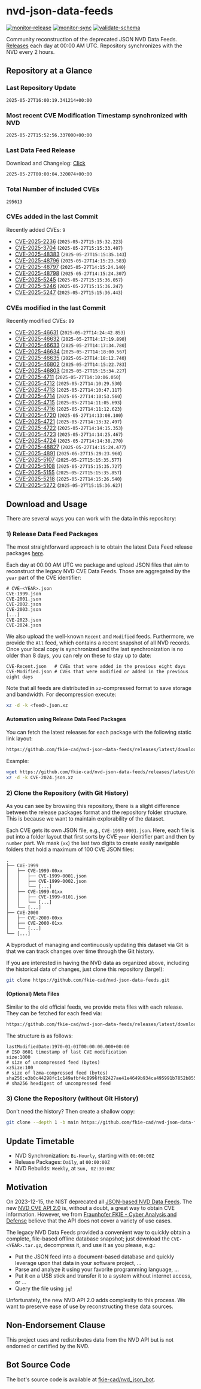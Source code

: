 # nvd-json-data-feeds

[![monitor-release](https://github.com/fkie-cad/nvd-json-data-feeds/actions/workflows/monitor_release.yml/badge.svg)](https://github.com/fkie-cad/nvd-json-data-feeds/actions/workflows/monitor_release.yml)
[![monitor-sync](https://github.com/fkie-cad/nvd-json-data-feeds/actions/workflows/monitor_sync.yml/badge.svg)](https://github.com/fkie-cad/nvd-json-data-feeds/actions/workflows/monitor_sync.yml)
[![validate-schema](https://github.com/fkie-cad/nvd-json-data-feeds/actions/workflows/validate_schema.yml/badge.svg)](https://github.com/fkie-cad/nvd-json-data-feeds/actions/workflows/validate_schema.yml)

Community reconstruction of the deprecated JSON NVD Data Feeds.
[Releases](https://github.com/fkie-cad/nvd-json-data-feeds/releases/latest) each day at 00:00 AM UTC.
Repository synchronizes with the NVD every 2 hours.

## Repository at a Glance

### Last Repository Update

```plain
2025-05-27T16:00:19.341214+00:00
```

### Most recent CVE Modification Timestamp synchronized with NVD

```plain
2025-05-27T15:52:56.337000+00:00
```

### Last Data Feed Release

Download and Changelog: [Click](https://github.com/fkie-cad/nvd-json-data-feeds/releases/latest)

```plain
2025-05-27T00:00:04.320074+00:00
```

### Total Number of included CVEs

```plain
295613
```

### CVEs added in the last Commit

Recently added CVEs: `9`

- [CVE-2025-2236](CVE-2025/CVE-2025-22xx/CVE-2025-2236.json) (`2025-05-27T15:15:32.223`)
- [CVE-2025-3704](CVE-2025/CVE-2025-37xx/CVE-2025-3704.json) (`2025-05-27T15:15:33.407`)
- [CVE-2025-48383](CVE-2025/CVE-2025-483xx/CVE-2025-48383.json) (`2025-05-27T15:15:35.143`)
- [CVE-2025-48796](CVE-2025/CVE-2025-487xx/CVE-2025-48796.json) (`2025-05-27T14:15:23.583`)
- [CVE-2025-48797](CVE-2025/CVE-2025-487xx/CVE-2025-48797.json) (`2025-05-27T14:15:24.140`)
- [CVE-2025-48798](CVE-2025/CVE-2025-487xx/CVE-2025-48798.json) (`2025-05-27T14:15:24.307`)
- [CVE-2025-5245](CVE-2025/CVE-2025-52xx/CVE-2025-5245.json) (`2025-05-27T15:15:36.057`)
- [CVE-2025-5246](CVE-2025/CVE-2025-52xx/CVE-2025-5246.json) (`2025-05-27T15:15:36.247`)
- [CVE-2025-5247](CVE-2025/CVE-2025-52xx/CVE-2025-5247.json) (`2025-05-27T15:15:36.443`)


### CVEs modified in the last Commit

Recently modified CVEs: `89`

- [CVE-2025-46631](CVE-2025/CVE-2025-466xx/CVE-2025-46631.json) (`2025-05-27T14:24:42.853`)
- [CVE-2025-46632](CVE-2025/CVE-2025-466xx/CVE-2025-46632.json) (`2025-05-27T14:17:19.890`)
- [CVE-2025-46633](CVE-2025/CVE-2025-466xx/CVE-2025-46633.json) (`2025-05-27T14:17:34.780`)
- [CVE-2025-46634](CVE-2025/CVE-2025-466xx/CVE-2025-46634.json) (`2025-05-27T14:18:00.567`)
- [CVE-2025-46635](CVE-2025/CVE-2025-466xx/CVE-2025-46635.json) (`2025-05-27T14:18:12.740`)
- [CVE-2025-46802](CVE-2025/CVE-2025-468xx/CVE-2025-46802.json) (`2025-05-27T14:15:22.783`)
- [CVE-2025-46803](CVE-2025/CVE-2025-468xx/CVE-2025-46803.json) (`2025-05-27T15:15:34.227`)
- [CVE-2025-4711](CVE-2025/CVE-2025-47xx/CVE-2025-4711.json) (`2025-05-27T14:10:06.050`)
- [CVE-2025-4712](CVE-2025/CVE-2025-47xx/CVE-2025-4712.json) (`2025-05-27T14:10:29.530`)
- [CVE-2025-4713](CVE-2025/CVE-2025-47xx/CVE-2025-4713.json) (`2025-05-27T14:10:47.117`)
- [CVE-2025-4714](CVE-2025/CVE-2025-47xx/CVE-2025-4714.json) (`2025-05-27T14:10:53.560`)
- [CVE-2025-4715](CVE-2025/CVE-2025-47xx/CVE-2025-4715.json) (`2025-05-27T14:11:05.693`)
- [CVE-2025-4716](CVE-2025/CVE-2025-47xx/CVE-2025-4716.json) (`2025-05-27T14:11:12.623`)
- [CVE-2025-4720](CVE-2025/CVE-2025-47xx/CVE-2025-4720.json) (`2025-05-27T14:13:08.100`)
- [CVE-2025-4721](CVE-2025/CVE-2025-47xx/CVE-2025-4721.json) (`2025-05-27T14:13:32.497`)
- [CVE-2025-4722](CVE-2025/CVE-2025-47xx/CVE-2025-4722.json) (`2025-05-27T14:14:15.353`)
- [CVE-2025-4723](CVE-2025/CVE-2025-47xx/CVE-2025-4723.json) (`2025-05-27T14:14:25.467`)
- [CVE-2025-4724](CVE-2025/CVE-2025-47xx/CVE-2025-4724.json) (`2025-05-27T14:14:38.270`)
- [CVE-2025-48827](CVE-2025/CVE-2025-488xx/CVE-2025-48827.json) (`2025-05-27T14:15:24.477`)
- [CVE-2025-4891](CVE-2025/CVE-2025-48xx/CVE-2025-4891.json) (`2025-05-27T15:29:23.960`)
- [CVE-2025-5107](CVE-2025/CVE-2025-51xx/CVE-2025-5107.json) (`2025-05-27T15:15:35.577`)
- [CVE-2025-5108](CVE-2025/CVE-2025-51xx/CVE-2025-5108.json) (`2025-05-27T15:15:35.727`)
- [CVE-2025-5155](CVE-2025/CVE-2025-51xx/CVE-2025-5155.json) (`2025-05-27T15:15:35.857`)
- [CVE-2025-5218](CVE-2025/CVE-2025-52xx/CVE-2025-5218.json) (`2025-05-27T14:15:26.540`)
- [CVE-2025-5272](CVE-2025/CVE-2025-52xx/CVE-2025-5272.json) (`2025-05-27T15:15:36.627`)


## Download and Usage

There are several ways you can work with the data in this repository:

### 1) Release Data Feed Packages

The most straightforward approach is to obtain the latest Data Feed release packages [here](https://github.com/fkie-cad/nvd-json-data-feeds/releases/latest).

Each day at 00:00 AM UTC we package and upload JSON files that aim to reconstruct the legacy NVD CVE Data Feeds.
Those are aggregated by the `year` part of the CVE identifier:

```
# CVE-<YEAR>.json
CVE-1999.json
CVE-2001.json
CVE-2002.json
CVE-2003.json
[...]
CVE-2023.json
CVE-2024.json
```

We also upload the well-known `Recent` and `Modified` feeds.
Furthermore, we provide the `All` feed, which contains a recent snapshot of all NVD records.
Once your local copy is synchronized and the last synchronization is no older than 8 days, you can rely on these to stay up to date:

```plain
CVE-Recent.json   # CVEs that were added in the previous eight days
CVE-Modified.json # CVEs that were modified or added in the previous eight days
```

Note that all feeds are distributed in `xz`-compressed format to save storage and bandwidth.
For decompression execute:

```sh
xz -d -k <feed>.json.xz
```

#### Automation using Release Data Feed Packages

You can fetch the latest releases for each package with the following static link layout:

```sh
https://github.com/fkie-cad/nvd-json-data-feeds/releases/latest/download/CVE-<YEAR>.json.xz
```

Example:

```sh
wget https://github.com/fkie-cad/nvd-json-data-feeds/releases/latest/download/CVE-2024.json.xz
xz -d -k CVE-2024.json.xz
```

### 2) Clone the Repository (with Git History)

As you can see by browsing this repository, there is a slight difference between the release packages format and the repository folder structure.
This is because we want to maintain explorability of the dataset.

Each CVE gets its own JSON file, e.g., `CVE-1999-0001.json`.
Here, each file is put into a folder layout that first sorts by CVE `year` identifier part and then by `number` part.
We mask (`xx`) the last two digits to create easily navigable folders that hold a maximum of 100 CVE JSON files:

```plain
.
├── CVE-1999
│   ├── CVE-1999-00xx
│   │   ├── CVE-1999-0001.json
│   │   ├── CVE-1999-0002.json
│   │   └── [...]
│   ├── CVE-1999-01xx
│   │   ├── CVE-1999-0101.json
│   │   └── [...]
│   └── [...]
├── CVE-2000
│   ├── CVE-2000-00xx
│   ├── CVE-2000-01xx
│   └── [...]
└── [...]
```

A byproduct of managing and continuously updating this dataset via Git is that we can track changes over time through the Git history.

If you are interested in having the NVD data as organized above, including the historical data of changes, just clone this repository (large!):

```sh
git clone https://github.com/fkie-cad/nvd-json-data-feeds.git
```

#### (Optional) Meta Files

Similar to the old official feeds, we provide meta files with each release. They can be fetched for each feed via:

```sh
https://github.com/fkie-cad/nvd-json-data-feeds/releases/latest/download/CVE-<YEAR>.meta
```

The structure is as follows:

```plain
lastModifiedDate:1970-01-01T00:00:00.000+00:00                          # ISO 8601 timestamp of last CVE modification
size:1000                                                               # size of uncompressed feed (bytes)
xzSize:100                                                              # size of lzma-compressed feed (bytes)
sha256:e3b0c44298fc1c149afbf4c8996fb92427ae41e4649b934ca495991b7852b855 # sha256 hexdigest of uncompressed feed
```

### 3) Clone the Repository (without Git History)

Don't need the history? Then create a shallow copy:

```sh
git clone --depth 1 -b main https://github.com/fkie-cad/nvd-json-data-feeds.git
```


## Update Timetable

* NVD Synchronization: `Bi-Hourly`, starting with `00:00:00Z`
* Release Packages: `Daily`, at `00:00:00Z`
* NVD Rebuilds: `Weekly`, at `Sun, 02:30:00Z`


## Motivation

On 2023-12-15, the NIST deprecated all [JSON-based NVD Data Feeds](https://nvd.nist.gov/vuln/data-feeds#divRetirementBanner-1).
The new [NVD CVE API 2.0](https://nvd.nist.gov/developers/vulnerabilities) is, without a doubt, a great way to obtain CVE information.
However, we from [Fraunhofer FKIE - Cyber Analysis and Defense](https://www.fkie.fraunhofer.de/en/departments/cad.html) believe that the API does not cover a variety of use cases.

The legacy NVD Data Feeds provided a convenient way to quickly obtain a complete, file-based offline database snapshot; just download the `CVE-<YEAR>.tar.gz`, decompress it, and use it as you please, e.g.:

- Put the JSON feed into a document-based database and quickly leverage upon that data in your software project, ...
- Parse and analyze it using your favorite programming language, ...
- Put it on a USB stick and transfer it to a system without internet access, or ...
- Query the file using `jq`!

Unfortunately, the new NVD API 2.0 adds complexity to this process.
We want to preserve ease of use by reconstructing these data sources.

## Non-Endorsement Clause

This project uses and redistributes data from the NVD API but is not endorsed or certified by the NVD.

## Bot Source Code

The bot's source code is available at [fkie-cad/nvd\_json\_bot](https://github.com/fkie-cad/nvd_json_bot).